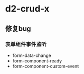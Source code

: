 # d2-crud-x

## 修复bug




### 表单组件事件监听
* form-data-change 
* form-component-ready
* form-component-custom-event

